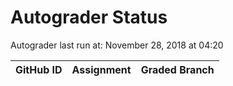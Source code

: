 # Autograder Status
Autograder last run at: November 28, 2018 at 04:20

| GitHub ID | Assignment | Graded Branch |
|-----------|------------|---------------|
